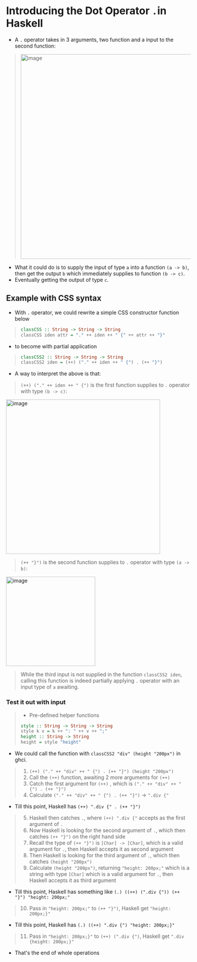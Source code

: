 # Introducing the Dot Operator `.`in Haskell
* A `.` operator takes in 3 arguments, two function and a input to the second function:
> <img width="557" alt="image" src="https://user-images.githubusercontent.com/90688504/167184068-662fde43-03ea-4e19-a846-b15c2678c349.png">

* What it could do is to supply the input of type `a` into a function `(a -> b)`, then get the output `b` which immediately supplies to function `(b -> c)`.
* Eventually getting the output of type `c`.

## Example with CSS syntax
* With `.` operator, we could rewrite a simple CSS constructor function below
>```Haskell
>classCSS :: String -> String -> String
>classCSS iden attr = "." ++ iden ++ " {" ++ attr ++ "}"  
>```
* to become with partial application
>```Haskell
>classCSS2 :: String -> String -> String
>classCSS2 iden = (++) ("." ++ iden ++ " {") . (++ "}")
>```
* A way to interpret the above is that:
> `(++) ("." ++ iden ++ " {")` is the first function supplies to `.` operator with type `(b -> c)`:
<img width="420" alt="image" src="https://user-images.githubusercontent.com/90688504/167186149-73ae5967-a690-4b20-bdf3-b05acb116cdd.png">

> `(++ "}")` is the second function supplies to `.` operator with type `(a -> b)`:
<img width="243" alt="image" src="https://user-images.githubusercontent.com/90688504/167186379-441847d3-77bf-49c8-86cf-a48eda38c189.png">

> While the third input is not supplied in the function `classCSS2 iden`, calling this function is indeed partially applying `.` operator with an input type of `a` awaiting.

### Test it out with input
>* Pre-defined helper functions
>```haskell
>style :: String -> String -> String
>style k v = k ++ ": " ++ v ++ ";"
>height :: String -> String
>height = style "height"
>```

* We could call the function with `classCSS2 "div" (height "200px")` in ghci.

> 1. `(++) ("." ++ "div" ++ " {") . (++ "}") (height "200px")`
> 2. Call the `(++)` function, awaiting 2 more arguments for `(++)`
> 3. Catch the first argument for `(++)` , which is `("." ++ "div" ++ " {") . (++ "}")`
> 4. Calculate `("." ++ "div" ++ " {") . (++ "}")` -> `".div {"`
> 
 * Till this point, Haskell has `(++) ".div {" . (++ "}")`
> 
> 5. Haskell then catches `.`, where `(++) ".div {"` accepts as the first argument of `.`
> 6. Now Haskell is looking for the second argument of `.`, which then catches `(++ "}")` on the right hand side
> 7. Recall the type of `(++ "}")` is `[Char] -> [Char]`, which is a valid argument for `.`, then Haskell accepts it as second argument
> 8. Then Haskell is looking for the third argument of `.`, which then catches `(height "200px")`
> 9. Calculate `(height "200px")`, returning `"height: 200px;"` which is a string with type `[Char]` which is a valid argument for `.`, then Haskell accepts it as third argument
> 
 * Till this point, Haskell has something like `(.) ((++) (".div {")) (++ "}") "height: 200px;"`
> 10. Pass in `"height: 200px;"` to `(++ "}")`, Haskell get `"height: 200px;}"`
> 
 * Till this point, Haskell has `(.) ((++) ".div {") "height: 200px;}"`
> 11. Pass in `"height: 200px;}"` to `(++) (".div {")`, Haskell get `".div {height: 200px;}"`
 * That's the end of whole operations


